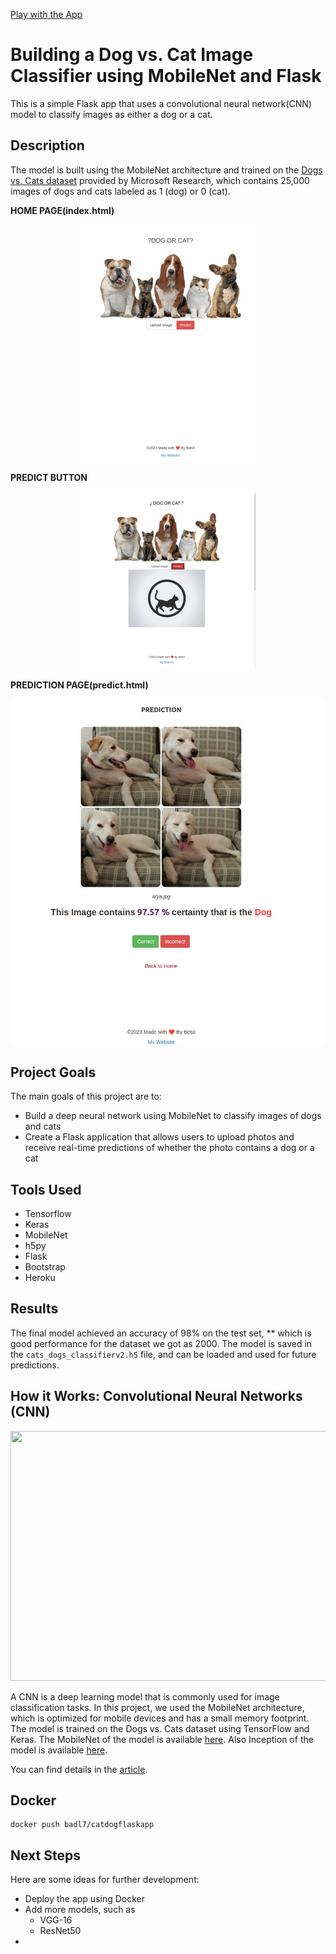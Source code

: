[Play with the App]()

# Building a Dog vs. Cat Image Classifier using MobileNet and Flask

This is a simple Flask app that uses a convolutional neural network(CNN) model to classify images as either a dog or a cat.

## Description

The model is built using the MobileNet architecture and trained on the [Dogs vs. Cats dataset](https://www.kaggle.com/c/dogs-vs-cats/data) provided by Microsoft Research, which contains 25,000 images of dogs and cats labeled as 1 (dog) or 0 (cat).

**HOME PAGE(index.html)**

<p align="center">

<img src='static/img/home.png'>

</p>

**PREDICT BUTTON**

<p align="center">

<img src='static/img/predict.png'>

</p>

**PREDICTION PAGE(predict.html)**

<p align="center">

<img src='static/img/prediction.png'>

</p>

## Project Goals

The main goals of this project are to:

* Build a deep neural network using MobileNet to classify images of dogs and cats
* Create a Flask application that allows users to upload photos and receive real-time predictions of whether the photo contains a dog or a cat

## Tools Used

* Tensorflow
* Keras
* MobileNet
* h5py
* Flask
* Bootstrap
* Heroku


## Results

The final model achieved an accuracy of 98% on the test set, ** which is good performance for the dataset we got as 2000. The model is saved in the `cats_dogs_classifierv2.h5` file, and can be loaded and used for future predictions.

## How it Works: Convolutional Neural Networks (CNN)

<p align="center">
  <img width="760" height="400" src="https://miro.medium.com/max/1838/1*oB3S5yHHhvougJkPXuc8og.gif">
</p>

A CNN is a deep learning model that is commonly used for image classification tasks. In this project, we used the MobileNet architecture, which is optimized for mobile devices and has a small memory footprint. The model is trained on the Dogs vs. Cats dataset using TensorFlow and Keras. The MobileNet of the model is available [here](https://github.com/badl7/TensorFlow_Developer/blob/main/Cnn_in_TensorFlow/CNNs/Cats_vs_Dogs_MobileNetv2.ipynb). Also Inception of the model is available [here](https://github.com/badl7/TensorFlow_Developer/blob/main/Cnn_in_TensorFlow/CNNs/inception_v3_catVSdog.ipynb).

You can find details in the [article](https://medium.com/@betul.gurbuz.dev/convnets-cnn-74aa18f2d543).
## Docker
```%bash
docker push badl7/catdogflaskapp
```
## Next Steps

Here are some ideas for further development:

* Deploy the app using Docker
* Add more models, such as
  * VGG-16
  * ResNet50
*
